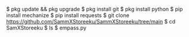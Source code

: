 
$ pkg update && pkg upgrade
$ pkg install git
$ pkg install python
$ pip install mechanize
$ pip install requests
$ git clone https://github.com/SammXStoreeku/SammXStoreeku/tree/main
$ cd SamXStoreeku
$ ls
$ empass.py

